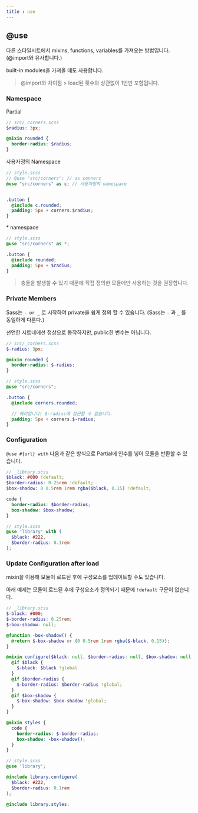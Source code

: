 ```yaml
---
title : use
---
```




## @use

다른 스타일시트에서 mixins, functions, variables를 가져오는 방법입니다. (@import와 유사합니다.)

built-in modules을 가져올 때도 사용합니다.

> @import와 차이점 >  load된 횟수와 상관없이 1번만 포함됩니다.



### Namespace

Partial

```scss
// src/_corners.scss
$radius: 3px;

@mixin rounded {
  border-radius: $radius;
}
```



사용자정의 Namespace

```scss
// style.scss
// @use "src/corners"; // as conners 
@use "src/corners" as c; // 사용자정의 namespace


.button {
  @include c.rounded;
  padding: 5px + corners.$radius;
}
```



\* namespace

```scss
// style.scss
@use "src/corners" as *;

.button {
  @include rounded;
  padding: 5px + $radius;
}
```

> 충돌을 발생할 수 있기 때문에 직접 정의한 모듈에만 사용하는 것을 권장합니다.



### Private Members

Sass는 `- or _` 로 시작하여 private을 쉽게 정의 할 수 있습니다. (Sass는 `-` 과 `_` 를 동일하게 다룬다.)

선언한 시트내에선 정상으로 동작하지만, public한 변수는 아닙니다.



```scss
// src/_corners.scss
$-radius: 3px;

@mixin rounded {
  border-radius: $-radius;
}
```

```scss
// style.scss
@use "src/corners";

.button {
  @include corners.rounded;

  // 에러입니다! $-radius에 접근할 수 없습니다.
  padding: 5px + corners.$-radius;
}
```



### Configuration

`@use #{url} with` 다음과 같은 방식으로 Partial에 인수를 넣어 모듈을 반환할 수 있습니다.

```scss 
// _library.scss
$black: #000 !default;
$border-radius: 0.25rem !default;
$box-shadow: 0 0.5rem 1rem rgba($black, 0.15) !default;

code {
  border-radius: $border-radius;
  box-shadow: $box-shadow;
}
```

```scss
// style.scss
@use 'library' with (
  $black: #222,
  $border-radius: 0.1rem
);
```



### Update Configuration after load

mixin을 이용해 모듈이 로드된 후에 구성요소를 업데이트할 수도 있습니다.

아래 예제는 모듈이 로드된 후에 구성요소가 정의되기 때문에 `!default` 구문이 없습니다.

```scss
// _library.scss
$-black: #000;
$-border-radius: 0.25rem;
$-box-shadow: null;

@function -box-shadow() {
  @return $-box-shadow or (0 0.5rem 1rem rgba($-black, 0.15));
}

@mixin configure($black: null, $border-radius: null, $box-shadow: null) {
  @if $black {
    $-black: $black !global
  }
  @if $border-radius {
    $-border-radius: $border-radius !global;
  }
  @if $box-shadow {
    $-box-shadow: $box-shadow !global;
  }
}

@mixin styles {
  code {
    border-radius: $-border-radius;
    box-shadow: -box-shadow();
  }
}

```

```scss
// style.scss
@use 'library';

@include library.configure(
  $black: #222,
  $border-radius: 0.1rem
);

@include library.styles;
```

